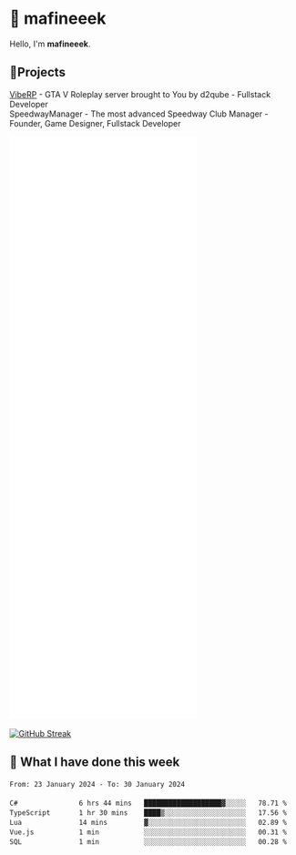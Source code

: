 # 👋 mafineeek
Hello, I'm **mafineeek**.

## 📝Projects

[VibeRP](https://v-rp.pl) - GTA V Roleplay server brought to You by d2qube - Fullstack Developer<br/>
SpeedwayManager - The most advanced Speedway Club Manager - Founder, Game Designer, Fullstack Developer


![](./github-metrics.svg)

[![GitHub Streak](https://streak-stats.demolab.com/?user=mafineeek)](https://git.io/streak-stats)

## 📰 What I have done this week
<!--START_SECTION:waka-->

```txt
From: 23 January 2024 - To: 30 January 2024

C#               6 hrs 44 mins   ███████████████████▓░░░░░   78.71 %
TypeScript       1 hr 30 mins    ████▒░░░░░░░░░░░░░░░░░░░░   17.56 %
Lua              14 mins         ▓░░░░░░░░░░░░░░░░░░░░░░░░   02.89 %
Vue.js           1 min           ░░░░░░░░░░░░░░░░░░░░░░░░░   00.31 %
SQL              1 min           ░░░░░░░░░░░░░░░░░░░░░░░░░   00.28 %
```

<!--END_SECTION:waka-->
